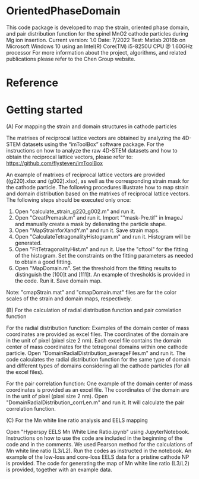 # OrientedPhaseDomain

This code package is developed to map the strain, oriented phase domain, and pair distribution function for the spinel MnO2 cathode particles during Mg ion insertion.
Current version: 1.0
Date: 7/2022
Test: Matlab 2016b on Microsoft Windows 10 using an Intel(R) Core(TM) i5-8250U CPU @ 1.60GHz processor
For more information about the project, algorithms, and related publications please refer to the Chen Group website.

# Reference

# Getting started

(A) For mapping the strain and domain structures in cathode particles

The matrixes of reciprocal lattice vectors are obtained by analyzing the 4D-STEM datasets using the “imToolBox” software package. For the instructions on how to analyze the raw 4D-STEM datasets and how to obtain the reciprocal lattice vectors, please refer to: https://github.com/flysteven/imToolBox

An example of matrixes of reciprocal lattice vectors are provided ((g220).xlsx and (g002).xlsx), as well as the corresponding strain mask for the cathode particle. The following procedures illustrate how to map strain and domain distribution based on the matrixes of reciprocal lattice vectors. The following steps should be executed only once:

1. Open "calculate_strain_g220_g002.m" and run it.
2. Open "CreatPremask.m" and run it. Import ""mask-Pre.tif" in ImageJ and manually create a mask by delienating the particle shape.
3. Open "MapStrainforXandY.m" and run it. Save strain maps.
4. Open "CalculateTetragonalityHistogram.m" and run it. Histogram will be generated.
5. Open "FitTetragonalityHist.m" and run it. Use the "cftool" for the fitting of the histogram. Set the constraints on the fitting parameters as needed to obtain a good fitting.
6. Open "MapDomain.m". Set the threshold from the fitting results to distinguish the [100]t and [111]t. An example of thresholds is provided in the code. Run it. Save domain map.

Note: "cmapStrain.mat" and "cmapDomain.mat" files are for the color scales of the strain and domain maps, respectively.

(B) For the calculation of radial distribution function and pair correlation function

For the radial distribution function: Examples of the domain center of mass coordinates are provided as excel files. The coordinates of the domain are in the unit of pixel (pixel size 2 nm). Each excel file contains the domain center of mass coordinates for the tetragonal domains within one cathode particle. Open "DomainRadialDistribution_averageFiles.m" and run it. The code calculates the radial distribution function for the same type of domain and different types of domains considering all the cathode particles (for all the excel files).

For the pair correlation function: One example of the domain center of mass coordinates is provided as an excel file. The coordinates of the domain are in the unit of pixel (pixel size 2 nm). Open "DomainRadialDistribution_corrLen.m" and run it. It will calculate the pair correlation function.

(C) For the Mn white line ratio analysis and EELS mapping

Open "Hyperspy EELS Mn White Line Ratio.ipynb" using JupyterNotebook. Instructions on how to use the code are included in the beginning of the code and in the comments. We used Pearson method for the calculations of Mn white line ratio (L3/L2). 
Run the codes as instructed in the notebook. An example of the low-loss and core-loss EELS data for a pristine cathode NP is provided.
The code for generating the map of Mn white line ratio (L3/L2) is provided, together with an example data.
